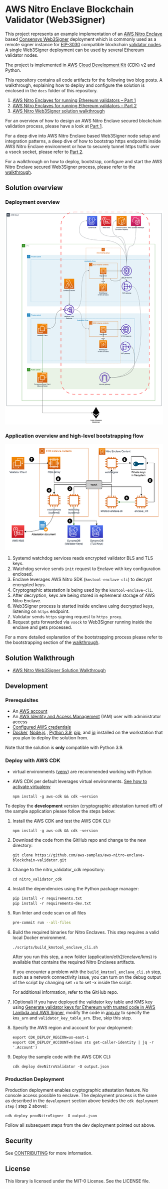 # AWS Nitro Enclave Blockchain Validator (Web3Signer)

This project represents an example implementation of an [AWS Nitro Enclave](https://aws.amazon.com/ec2/nitro/nitro-enclaves/)
based [Consensys Web3Signer](https://github.com/ConsenSys/web3signer) deployment which is commonly used as a remote
signer instance for [EIP-3030](https://eips.ethereum.org/EIPS/eip-3030) compatible
blockchain [validator nodes](https://ethereum.org/en/developers/docs/consensus-mechanisms/pos/#transaction-execution-ethereum-pos).
A single Web3Signer deployment can be used by several Ethereum validator nodes.

The project is implemented in [AWS Cloud Development Kit](https://aws.amazon.com/cdk/) (CDK) v2 and Python.

This repository contains all code artifacts for the following two blog posts. A walkthrough, explaining how to deploy
and configure the solution is enclosed in the `docs` folder of this repository.

1. [AWS Nitro Enclaves for running Ethereum validators – Part 1](https://aws.amazon.com/blogs/database/aws-nitro-enclaves-for-running-ethereum-validators-part-1/)
2. [AWS Nitro Enclaves for running Ethereum validators – Part 2](https://aws.amazon.com/blogs/database/aws-nitro-enclaves-for-running-ethereum-validators-part-2/)
3. [AWS Nitro Web3Signer solution walkthrough](./docs/walkthrough.md)

For an overview of how to design an AWS Nitro Enclave secured blockchain validation process, please have a look at [Part 1](https://aws.amazon.com/blogs/database/aws-nitro-enclaves-for-running-ethereum-validators-part-1/).

For a deep dive into AWS Nitro Enclave based Web3Signer node setup and integration patterns, a deep dive of how to
bootstrap https endpoints inside AWS Nitro Enclave environment or how to securely tunnel https traffic over a vsock
socket, please refer to [Part 2](https://aws.amazon.com/blogs/database/aws-nitro-enclaves-for-running-ethereum-validators-part-2/).

For a walkthrough on how to deploy, bootstrap, configure and start the AWS Nitro Enclave secured Web3Signer process, please
refer to the [walkthrough](./docs/walkthrough.md).

## Solution overview

### Deployment overview

![Architecture](./assets/nitro_enclaves.drawio.png)

### Application overview and high-level bootstrapping flow

![Architecture](./assets/nitro_enclaves_application-architecture.png)

1. Systemd watchdog services reads encrypted validator BLS and TLS keys.
2. Watchdog service sends `init` request to Enclave with key configuration enclosed.
3. Enclave leverages AWS Nitro SDK (`kmstool-enclave-cli`) to decrypt encrypted keys.
4. Cryptographic attestation is being used by the `kmstool-enclave-cli`.
5. After decryption, keys are being stored in ephemeral storage of AWS Nitro Enclave.
6. Web3Signer process is started inside enclave using decrypted keys, listening on `https` endpoint.
7. Validator sends `https` signing request to `https_proxy`.
8. Request gets forwarded via `vsock` to Web3Signer running inside the enclave and gets processed.

For a more detailed explanation of the bootstrapping process please refer to the bootstrapping section of
the [walkthrough](./docs/walkthrough.md#bootstrapping-flow).

## Solution Walkthrough

* [AWS Nitro Web3Signer Solution Walkthrough](./docs/walkthrough.md)

## Development

### Prerequisites

* An [AWS account](https://signin.aws.amazon.com/signin?redirect_uri=https%3A%2F%2Fportal.aws.amazon.com%2Fbilling%2Fsignup%2Fresume&client_id=signup)
* An [AWS Identity and Access Management](http://aws.amazon.com/iam) (IAM) user with administrator access
* [Configured AWS credentials](https://docs.aws.amazon.com/cdk/latest/guide/getting_started.html#getting_started_prerequisites)
* [Docker](https://docs.docker.com/get-docker/), [Node.js](https://nodejs.org/en/download/)
  , [Python 3.9](https://www.python.org/downloads/release/python-3916), [pip](https://pip.pypa.io/en/stable/installing/),
  and [jq](https://stedolan.github.io/jq/) installed on the workstation that you plan to deploy the solution from.

Note that the solution is **only** compatible with Python 3.9.

### Deploy with AWS CDK

* virtual environments ([venv](https://docs.python.org/3/library/venv.html#module-venv)) are recommended working with
  Python
* AWS CDK per default leverages virtual
  environments. [See how to activate virtualenv](https://cdkworkshop.com/30-python/20-create-project/200-virtualenv.html)

   ```shell
   npm install -g aws-cdk && cdk –version
   ```

To deploy the **development** version (cryptographic attestation turned off) of the sample application please follow the
steps below:

1. Install the AWS CDK and test the AWS CDK CLI:

   ```shell
   npm install -g aws-cdk && cdk –version
   ```

2. Download the code from the GitHub repo and change to the new directory:

   ```shell
   git clone https://github.com/aws-samples/aws-nitro-enclave-blockchain-validator.git
   ```

3. Change to the nitro_validator_cdk repository:

   ```shell
   cd nitro_validator_cdk
   ```

4. Install the dependencies using the Python package manager:

   ```shell
   pip install -r requirements.txt
   pip install -r requirements-dev.txt
   ```

5. Run linter and code scan on all files

   ```bash
   pre-commit run --all-files
   ```

6. Build the required binaries for Nitro Enclaves. This step requires a valid local Docker environment.

   ```shell
   ./scripts/build_kmstool_enclave_cli.sh
   ```

   After you run this step, a new folder (application/eth2/enclave/kms) is available that contains the required Nitro
   Enclaves artifacts.

   If you encounter a problem with the `build_kmstool_enclave_cli.sh` step, such as a network connectivity issue, you
   can turn on the debug output of the script by changing set +x to set -x inside the script.

   For additional information, refer to the GitHub repo.

7. (Optional) If you have deployed the validator key table and KMS key
   using [Generate validator keys for Ethereum with trusted code in AWS Lambda and AWS Signer](https://github.com/aws-samples/eth-keygen-lambda-sam),
   modify the code in [app.py](../app.py) to specify the `kms_arn` and `validator_key_table_arn`. Else, skip this step.

8. Specify the AWS region and account for your deployment:
   ```shell
   export CDK_DEPLOY_REGION=us-east-1
   export CDK_DEPLOY_ACCOUNT=$(aws sts get-caller-identity | jq -r '.Account')
   ```

9. Deploy the sample code with the AWS CDK CLI:

   ```shell
   cdk deploy devNitroValidator -O output.json
   ```

### Production Deployment

Production deployment enables cryptographic attestation feature. No console access possible to enclave.
The deployment process is the same as described in the `development` section above besides the `cdk deployment step` (
step 2 above):

```shell
cdk deploy prodNitroSigner -O output.json
```

Follow all subsequent steps from the dev deployment pointed out above.

## Security

See [CONTRIBUTING](CONTRIBUTING.md#security-issue-notifications) for more information.

## License

This library is licensed under the MIT-0 License. See the LICENSE file.
